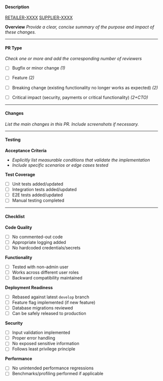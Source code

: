 #### Description

[RETAILER-XXXX](https://ordermentum.atlassian.net/browse/RETAILER-XXXX)
[SUPPLIER-XXXX](https://ordermentum.atlassian.net/browse/SUPPLIER-XXXX)

**Overview**
*Provide a clear, concise summary of the purpose and impact of these changes.*

----
#### PR Type

_Check one or more and add the corresponding number of reviewers_

- [ ] Bugfix or minor change _(1)_
- [ ] Feature _(2)_
- [ ] Breaking change (existing functionality no longer works as expected) _(2)_
- [ ] Critical impact (security, payments or critical functionality) _(2+CTO)_


----
#### Changes

_List the main changes in this PR. Include screenshots if necessary._

----
#### Testing
**Acceptance Criteria**
- *Explicitly list measurable conditions that validate the implementation*
- *Include specific scenarios or edge cases tested*


**Test Coverage**
- [ ] Unit tests added/updated
- [ ] Integration tests added/updated
- [ ] E2E tests added/updated
- [ ] Manual testing completed

----

#### Checklist
**Code Quality**
- [ ] No commented-out code
- [ ] Appropriate logging added
- [ ] No hardcoded credentials/secrets

**Functionality**
- [ ] Tested with non-admin user
- [ ] Works across different user roles
- [ ] Backward compatibility maintained

**Deployment Readiness**
- [ ] Rebased against latest `develop` branch
- [ ] Feature flag implemented (if new feature)
- [ ] Database migrations reviewed
- [ ] Can be safely released to production

**Security**
- [ ] Input validation implemented
- [ ] Proper error handling
- [ ] No exposed sensitive information
- [ ] Follows least privilege principle

**Performance**
- [ ] No unintended performance regressions
- [ ] Benchmarks/profiling performed if applicable
